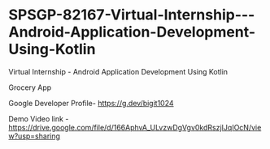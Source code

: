 # SPSGP-82167-Virtual-Internship---Android-Application-Development-Using-Kotlin
Virtual Internship - Android Application Development Using Kotlin

Grocery App


Google Developer Profile- https://g.dev/bigit1024

Demo Video link - https://drive.google.com/file/d/166AphvA_ULvzwDgVgv0kdRszjIJqIOcN/view?usp=sharing
